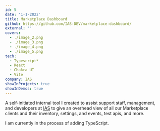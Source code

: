```yaml
---
id: 5
date: '1-1-2022'
title: Marketplace Dashboard
github: https://github.com/IAS-DEV/marketplace-dashboard/
external: ''
covers:
  - ./image_2.png
  - ./image_3.png
  - ./image_4.png
  - ./image_5.png
tech:
  - Typescript*
  - React
  - Chakra UI
  - Vite
company: IAS
showInProjects: true
showInDemos: true
---
```


A self-initiated internal tool I created to assist support staff, management, and developers at [IAS](https://www.integratedauctionsolutions.com/) to give an overhead view of all our Marketplace clients and their inventory, settings, and events, test apis, and more.

I am currently in the process of adding TypeScript.
